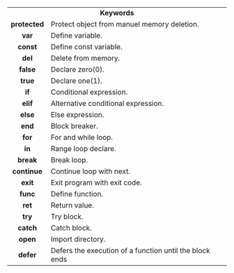 <table>
  <tr>
    <td colspan="2" align="center"><b>Keywords</b></td>
  </tr>
  <tr>
    <td align="center"><b>protected</b></td>
    <td>Protect object from manuel memory deletion.</td>
  </tr>
  <tr>
    <td align="center"><b>var</b></td>
    <td>Define variable.</td>
  </tr>
  <tr>
    <td align="center"><b>const</b></td>
    <td>Define const variable.</td>
  </tr>
  <tr>
    <td align="center"><b>del</b></td>
    <td>Delete from memory.</td>
  </tr>
  <tr>
    <td align="center"><b>false</b></td>
    <td>Declare zero(0).</td>
  </tr>
  <tr>
    <td align="center"><b>true</b></td>
    <td>Declare one(1).</td>
  </tr>
  <tr>
    <td align="center"><b>if</b></td>
    <td>Conditional expression.</td>
  </tr>
  <tr>
    <td align="center"><b>elif</b></td>
    <td>Alternative conditional expression.</td>
  </tr>
  <tr>
    <td align="center"><b>else</b></td>
    <td>Else expression.</td>
  </tr>
  <tr>
    <td align="center"><b>end</b></td>
    <td>Block breaker.</td>
  </tr>
  <tr>
    <td align="center"><b>for</b></td>
    <td>For and while loop.</td>
  </tr>
  <tr>
    <td align="center"><b>in</b></td>
    <td>Range loop declare.</td>
  </tr>
  <tr>
    <td align="center"><b>break</b></td>
    <td>Break loop.</td>
  </tr>
  <tr>
    <td align="center"><b>continue</b></td>
    <td>Continue loop with next.</td>
  </tr>
  <tr>
    <td align="center"><b>exit</b></td>
    <td>Exit program with exit code.</td>
  </tr>
  <tr>
    <td align="center"><b>func</b></td>
    <td>Define function.</td>
  </tr>
  <tr>
    <td align="center"><b>ret</b></td>
    <td>Return value.</td>
  </tr>
  <tr>
    <td align="center"><b>try</b></td>
    <td>Try block.</td>
  </tr>
  <tr>
    <td align="center"><b>catch</b></td>
    <td>Catch block.</td>
  </tr>
  <tr>
    <td align="center"><b>open</b></td>
    <td>Import directory.</td>
  </tr>
  <tr>
    <td align="center"><b>defer</b></td>
    <td>Defers the execution of a function until the block ends</td>
  </tr>
</table>
